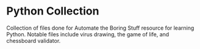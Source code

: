 # Python Collection

Collection of files done for Automate the Boring Stuff resource for learning Python. Notable files include virus drawing, the game of life, and chessboard validator. 
